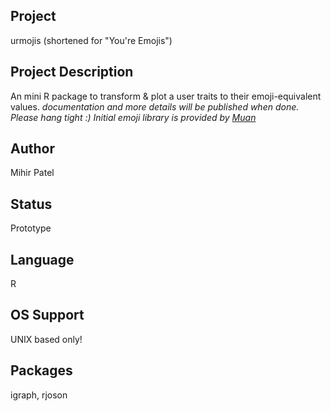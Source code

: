 Project
-------
urmojis (shortened for "You're Emojis")

Project Description
--------------------
An mini R package to transform & plot a user traits to their emoji-equivalent values.
*documentation and more details will be published when done. Please hang tight :)*
*Initial emoji library is provided by [Muan](https://github.com/muan/emojilib)*

Author
-------
Mihir Patel

Status
------
Prototype

Language
---------
R

OS Support
----------
UNIX based only!

Packages
----------
igraph, rjoson
